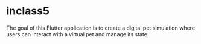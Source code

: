 # inclass5
The goal of this Flutter application is to create a digital pet simulation where users can interact with a virtual pet and manage its state.
